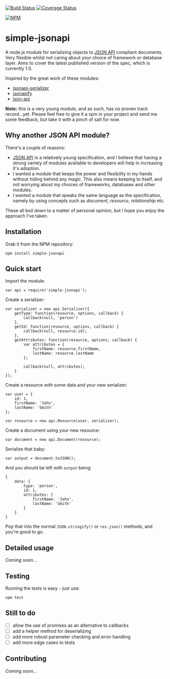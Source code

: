 [![Build Status][travis-image]][travis-url] [![Coverage Status][coveralls-image]][coveralls-url]

[![NPM][npm-image]][npm-url]

# simple-jsonapi
A node.js module for serializing objects to [JSON API][json-api-url] compliant documents. Very flexible whilst not caring about your choice of framework or database layer. Aims to cover the latest published version of the spec, which is currently 1.0.

Inspired by the great work of these modules:
* [jsonapi-serializer](https://github.com/SeyZ/jsonapi-serializer)
* [jsonapify](https://github.com/alex94puchades/jsonapify)
* [json-api](https://github.com/tobscure/json-api)

**Note:** this is a very young module, and as such, has no proven track record...yet. Please feel free to give it a spin in your project and send me some feedback, but take it with a pinch of salt for now.

## Why another JSON API module?
There's a couple of reasons:

* [JSON API][json-api-url] is a relatively young specification, and I believe that having a strong variety of modules available to developers will help in increasing it's adoption.
* I wanted a module that keeps the power and flexibility in my hands without hiding behind any magic. This also means keeping to itself, and not worrying about my choices of frameworks, databases and other modules.
* I wanted a module that speaks the same language as the specification, namely by using concepts such as *document*, *resource*, *relationship* etc.

These all boil down to a matter of personal opinion, but I hope you enjoy the approach I've taken.

## Installation
Grab it from the NPM repository:
```
npm install simple-jsonapi
```

## Quick start
Import the module:
```
var api = require('simple-jsonapi');
```
Create a serializer:
```
var serializer = new api.Serializer({
    getType: function(resource, options, callback) {
        callback(null, 'person')
    },
    getId: function(resource, options, callback) {
        callback(null, resource.id);
    },
    getAttributes: function(resource, options, callback) {
        var attributes = {
            firstName: resource.firstName,
            lastName: resource.lastName
        };

        callback(null, attributes);
    }
});
```
Create a resource with some data and your new serializer:
```
var user = {
    id: 1,
    firstName: 'John',
    lastName: 'Smith'
};

var resource = new api.Resource(user, serializer);
```
Create a document using your new resource:
```
var document = new api.Document(resource);
```
Serialize that baby:
```
var output = document.toJSON();
```
And you should be left with `output` being:
```
{
    data: {
        type: 'person',
        id: 1,
        attributes: {
            firstName: 'John',
            lastName: 'Smith'
        }
    }
}
```
Pop that into the normal `JSON.stringify()` or `res.json()` methods, and you're good to go.

## Detailed usage
*Coming soon...*

## Testing
Running the tests is easy - just use:
```
npm test
```

## Still to do
- [ ] allow the use of promises as an alternative to callbacks
- [ ] add a helper method for deserializing
- [ ] add more robust parameter checking and error handling
- [ ] add more edge cases to tests

## Contributing
*Coming soon...*

[travis-image]: https://travis-ci.org/allistercsmith/simple-jsonapi.svg?branch=master
[travis-url]: https://travis-ci.org/allistercsmith/simple-jsonapi

[coveralls-image]: https://coveralls.io/repos/github/allistercsmith/simple-jsonapi/badge.svg?branch=master
[coveralls-url]: https://coveralls.io/github/allistercsmith/simple-jsonapi?branch=master

[npm-image]: https://nodei.co/npm/simple-jsonapi.png?downloads=true
[npm-url]: https://nodei.co/npm/simple-jsonapi/

[json-api-url]: http://jsonapi.org
